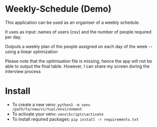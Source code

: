 # Weekly-Schedule (Demo)
This application can be used as an organiser of a weekly schedule.<p>
It uses as input: names of users (csv) and the number of people required per day.<p>
Outputs a weekly plan of the people assigned on each day of the week -- using a linear optimization<p>
Please note that the optimisation file is missing, hence the app will not be able to output the final table.
However, I can share my screen during the interview process

# Install
  * To create a new venv: `python3 -m venv /path/to/new/virtual/environment` 
  * To activate your venv: `venv\Scripts\activate`
  * To install required packages:  `pip install -r requirements.txt`

